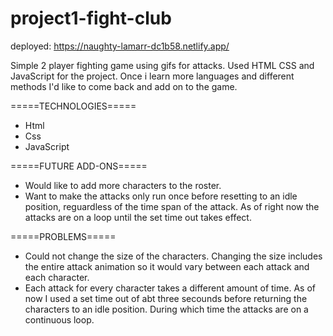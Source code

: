 # project1-fight-club

deployed: https://naughty-lamarr-dc1b58.netlify.app/

Simple 2 player fighting game using gifs for attacks. Used HTML CSS and JavaScript for the project. Once i learn more languages and different methods I'd like to come back and add on to the game.

=====TECHNOLOGIES=====
- Html
- Css
- JavaScript

=====FUTURE ADD-ONS=====
- Would like to add more characters to the roster.
- Want to make the attacks only run once before resetting to an idle position, reguardless of the time span of the attack. As of right now the attacks are on a loop until the set time out takes effect.

=====PROBLEMS=====
- Could not change the size of the characters. Changing the size includes the entire attack animation so it would vary between each attack and each character.
- Each attack for every character takes a different amount of time. As of now I used a set time out of abt three secounds before returning the characters to an idle position. During which time the attacks are on a continuous loop.
